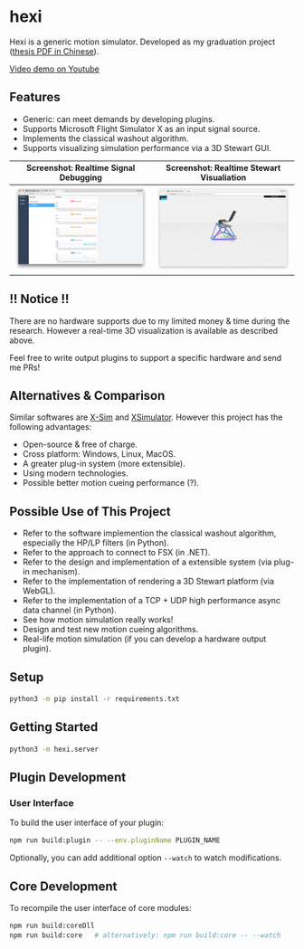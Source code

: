 # hexi
Hexi is a generic motion simulator. Developed as my graduation project ([thesis PDF in Chinese](./resources/thesis.pdf)).

[Video demo on Youtube](https://youtu.be/wAmHUI8TY4Q)

## Features

- Generic: can meet demands by developing plugins.
- Supports Microsoft Flight Simulator X as an input signal source.
- Implements the classical washout algorithm.
- Supports visualizing simulation performance via a 3D Stewart GUI.

|  Screenshot: Realtime Signal Debugging   | Screenshot: Realtime Stewart Visualiation |
| :--------------------------------------: | :--------------------------------------: |
| ![](./resources/visualization_input_signal.png) | ![](./resources/visualization_result.png) |

## !! Notice !!

There are no hardware supports due to my limited money & time during the research. However a real-time 3D visualization is available as described above.

Feel free to write output plugins to support a specific hardware and send me PRs!

## Alternatives & Comparison

Similar softwares are [X-Sim](http://www.x-sim.de/forum/portal.php) and [XSimulator](https://www.xsimulator.net/). However this project has the following advantages:

- Open-source & free of charge.
- Cross platform: Windows, Linux, MacOS.
- A greater plug-in system (more extensible).
- Using modern technologies.
- Possible better motion cueing performance (?).

## Possible Use of This Project

- Refer to the software implemention the classical washout algorithm, especially the HP/LP filters (in Python).
- Refer to the approach to connect to FSX (in .NET).
- Refer to the design and implementation of a extensible system (via plug-in mechanism).
- Refer to the implementation of rendering a 3D Stewart platform (via WebGL).
- Refer to the implementation of a TCP + UDP high performance async data channel (in Python).
- See how motion simulation really works!
- Design and test new motion cueing algorithms.
- Real-life motion simulation (if you can develop a hardware output plugin).

## Setup

```bash
python3 -m pip install -r requirements.txt
```

## Getting Started

```bash
python3 -m hexi.server
```


## Plugin Development

### User Interface

To build the user interface of your plugin:

```bash
npm run build:plugin -- --env.pluginName PLUGIN_NAME
```

Optionally, you can add additional option `--watch` to watch modifications.

## Core Development

To recompile the user interface of core modules:

```bash
npm run build:coreDll
npm run build:core   # alternatively: npm run build:core -- --watch
```

